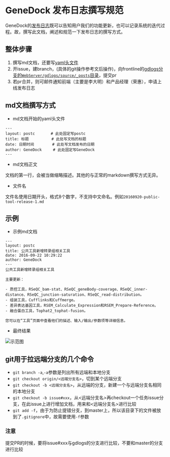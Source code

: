 # GeneDock 发布日志撰写规范

GeneDock的[发布日志](https://genedock.com/logs/)既可以告知用户我们的功能更新，也可以记录系统的迭代过程。故，撰写此文档，阐述和规范一下发布日志的撰写方式。

## 整体步骤

1. 撰写md文档，还要写[yaml头文件](http://jekyllrb.com/docs/frontmatter/)
2. 开issue，建branch，(具体的git操作参考文后操作)，向frontline的[gdlogs分支的`WebServer/gdlogs/source/_posts`目录](https://github.com/genedock/frontline/tree/gdlogs/WebServer/gdlogs/source/_posts)，提交pr
3. 若pr合并，则可邮件通知前端（主要是李大明）和产品经理（荣惠），申请上线发布日志

## md文档撰写方式

- md文档开始的yaml头文件

```
---
layout: postc       # 此处固定写postc
title: 标题          # 此处写文档的标题
date: 日期时间        # 此处写文档发布的日期
author: GeneDock     # 此处固定写GeneDock
---
```

- md文档正文

文档的第一行，会被当做缩略描述。其他的与正常的markdown撰写方式无异。

- 文件名

文件名使用日期开头，格式8个数字，不支持中文命名。例如`20160920-public-tool-release-1.md`


## 示例

- 示例md文档

```
---
layout: postc
title: 公共工具新增转录组相关工具
date: 2016-09-22 10:29:22
author: GeneDock
---
公共工具新增转录组相关工具

主要更新：

- 质控工具，RSeQC_bam-stat、RSeQC_geneBody-coverage、RSeQC_inner-distance、RSeQC_junction-saturation、RSeQC_read-distribution。
- 组装工具，Cufflinks和Cuffmerge。
- 差异表达基因工具，RSEM_Calculate_Expression和RSEM_Prepare-Reference。
- 融合蛋白工具，Tophat2_tophat-fusion。

您可以在“工具”页面中查看他们的描述、输入/输出/参数项等详细信息。

```

- 最终结果

![示范图](http://ww2.sinaimg.cn/large/a9c2d1f2jw1f86us8yooij20t90j6n0h.jpg)

## git用于拉远端分支的几个命令

- `git branch -a`,`-a`参数是列出所有远端和本地分支
- `git checkout origin/<远端分支名>`，切到某个远端分支
- `git checkout -b <远端分支名>`，从远端的分支，新建一个与远端分支名相同的本地分支
- `git checkout -b issue#xxx`，从<远端分支名>再checkout一个任务issue分支，在此issue上进行增加文档，用来和<远端分支名>进行比较
- `git add -f`，由于为防止提错分支，到master上，所以该目录下的文件被放到了`.gitignore`中，故需要使用`-f`参数
### 注意
提交PR的时候，要将issue#xxx与gdlogs的分支进行比较，不要和master的分支进行比较
